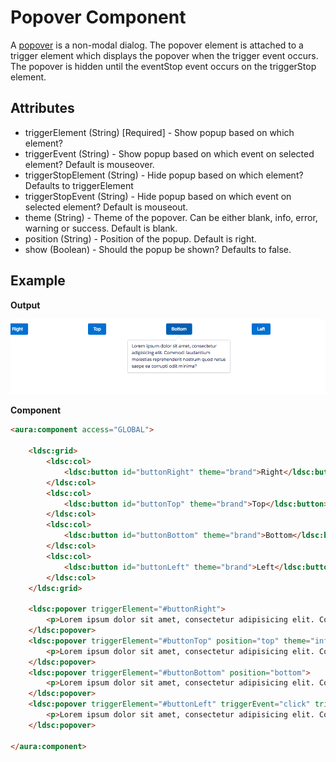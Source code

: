 # Popover Component

A [popover](http://www.lightningdesignsystem.com/components/popovers/) is a non-modal dialog. The popover element is attached to a trigger element which displays the popover when the trigger event occurs. The popover is hidden until the eventStop event occurs on the triggerStop element.

## Attributes

- triggerElement (String) [Required] - Show popup based on which element?
- triggerEvent (String) - Show popup based on which event on selected element? Default is mouseover.
- triggerStopElement (String) - Hide popup based on which element? Defaults to triggerElement
- triggerStopEvent (String) - Hide popup based on which event on selected element? Default is mouseout.
- theme	(String) - Theme of the popover. Can be either blank, info, error, warning or success. Default is blank.
- position (String) - Position of the popup. Default is right.
- show (Boolean) - Should the popup be shown? Defaults to false.

## Example

**Output**

![Popover image](images/popover.png)

**Component**
```html
<aura:component access="GLOBAL">

    <ldsc:grid>
        <ldsc:col>
        	<ldsc:button id="buttonRight" theme="brand">Right</ldsc:button>
        </ldsc:col>
        <ldsc:col>
        	<ldsc:button id="buttonTop" theme="brand">Top</ldsc:button>
        </ldsc:col>
        <ldsc:col>
        	<ldsc:button id="buttonBottom" theme="brand">Bottom</ldsc:button>
        </ldsc:col>
        <ldsc:col>
            <ldsc:button id="buttonLeft" theme="brand">Left</ldsc:button>
        </ldsc:col>
    </ldsc:grid>

    <ldsc:popover triggerElement="#buttonRight">
        <p>Lorem ipsum dolor sit amet, consectetur adipisicing elit. Commodi laudantium molestias reprehenderit nostrum quod natus saepe ea corrupti odit minima?</p>
    </ldsc:popover>
    <ldsc:popover triggerElement="#buttonTop" position="top" theme="info">
        <p>Lorem ipsum dolor sit amet, consectetur adipisicing elit. Commodi laudantium molestias reprehenderit nostrum quod natus saepe ea corrupti odit minima?</p>
    </ldsc:popover>
    <ldsc:popover triggerElement="#buttonBottom" position="bottom">
        <p>Lorem ipsum dolor sit amet, consectetur adipisicing elit. Commodi laudantium molestias reprehenderit nostrum quod natus saepe ea corrupti odit minima?</p>
    </ldsc:popover>
    <ldsc:popover triggerElement="#buttonLeft" triggerEvent="click" triggerStopElement="body" triggerStopEvent="click" position="left" theme="error">
        <p>Lorem ipsum dolor sit amet, consectetur adipisicing elit. Commodi laudantium molestias reprehenderit nostrum quod natus saepe ea corrupti odit minima?</p>
    </ldsc:popover>

</aura:component>
```
